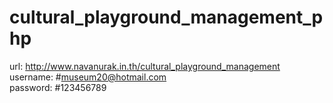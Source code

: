 # cultural_playground_management_php
url: http://www.navanurak.in.th/cultural_playground_management <br>
username: #museum20@hotmail.com <br>
password: #123456789 <br>
